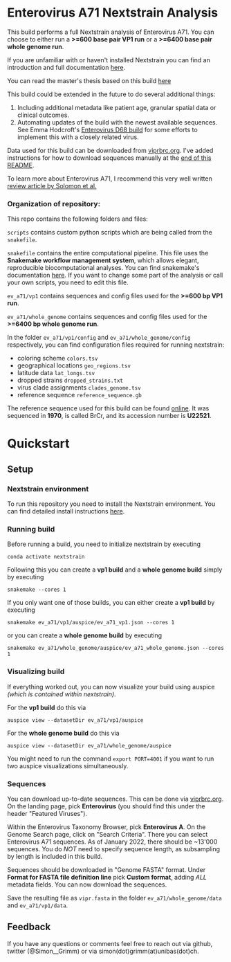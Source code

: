 # Enterovirus A71 Nextstrain Analysis

This build performs a full Nextstrain analysis of Enterovirus A71. You can choose to either run a **>=600 base pair VP1 run** or a **>=6400 base pair whole genome run**.

If you are unfamiliar with or haven't installed Nextstrain you can find an introduction and full documentation [here](https://docs.nextstrain.org/en/latest/).

You can read the master's thesis based on this build [here](https://www.overleaf.com/read/gtbhjfgcvncd)

This build could be extended in the future to do several additional things:
 1. Including additional metadata like patient age, granular spatial data or clinical outcomes.
 2. Automating updates of the build with the newest available sequences. See Emma Hodcroft's [Enterovirus D68 build](https://github.com/nextstrain/enterovirus_d68) for some efforts to implement this with a closely related virus.

Data used for this build can be downloaded from [viprbrc.org](viprbrc.org). I've added instructions for how to download sequences manually at the [end of this README](#Sequences).

To learn more about Enterovirus A71, I recommend this very well written [review article by Solomon et al.](https://pubmed.ncbi.nlm.nih.gov/20961813/)

### Organization of repository:

This repo contains the following folders and files:

`scripts` contains custom python scripts which are being called from the `snakefile`.

`snakefile` contains the entire computational pipeline. This file uses the **Snakemake workflow management system**, which allows elegant, reproducible biocomputational analyses. You can find snakemake's documentation [here](https://snakemake.readthedocs.io/en/stable/). If you want to change some part of the analysis or call your own scripts, you need to edit this file.

`ev_a71/vp1` contains sequences and config files used for the **>=600 bp VP1 run**.

`ev_a71/whole_genome` contains sequences and config files used for the **>=6400 bp whole genome run**.

In the folder `ev_a71/vp1/config` and `ev_a71/whole_genome/config` respectively, you can find configuration files required for running nextstrain:
* coloring scheme `colors.tsv`
* geographical locations `geo_regions.tsv`
* latitude data `lat_longs.tsv`
* dropped strains `dropped_strains.txt`
* virus clade assignments `clades_genome.tsv`
* reference sequence `reference_sequence.gb`

The reference sequence used for this build can be found [online](https://www.genome.jp/dbget-bin/www_bget?genbank-vrl:U22521). It was sequenced in **1970**, is called BrCr, and its accession number is **U22521**.

# Quickstart

## Setup

### Nextstrain environment
To run this repository you need to install the Nextstrain environment. You can find detailed install instructions [here](https://docs.nextstrain.org/en/latest/guides/install/local-installation.html).

### Running build

Before running a build, you need to initialize nextstrain by executing
```
conda activate nextstrain
```

Following this you can create a **vp1 build** and a **whole genome build** simply by executing

```
snakemake --cores 1
```

If you only want one of those builds, you can either create a **vp1 build** by executing

```
snakemake ev_a71/vp1/auspice/ev_a71_vp1.json --cores 1
```

or you can create a **whole genome build** by executing
```
snakemake ev_a71/whole_genome/auspice/ev_a71_whole_genome.json --cores 1
```

### Visualizing build

If everything worked out, you can now visualize your build using auspice *(which is contained within nextstrain)*.

For the **vp1 build** do this via
```
auspice view --datasetDir ev_a71/vp1/auspice
```

For the **whole genome build** do this via
```
auspice view --datasetDir ev_a71/whole_genome/auspice
```

You might need to run the command `export PORT=4001` if you want to run two auspice visualizations simultaneously.

### Sequences

You can download up-to-date sequences. This can be done via [viprbrc.org](viprbrc.org). On the landing page, pick **Enterovirus** (you should find this under the header "Featured Viruses").

Within the Enterovirus Taxonomy Browser, pick **Enterovirus A**. On the Genome Search page, click on "Search Criteria". There you can select Enterovirus A71 sequences. As of January 2022, there should be ~13'000 sequences. You do *NOT* need to specify sequence length, as subsampling by length is included in this build.

Sequences should be downloaded in "Genome FASTA" format. Under **Format for FASTA file definition line** pick **Custom format**, adding *ALL* metadata fields. You can now download the sequences.

Save the resulting file as `vipr.fasta` in the folder `ev_a71/whole_genome/data` and `ev_a71/vp1/data`.

## Feedback

If you have any questions or comments feel free to reach out via github, twitter (@Simon__Grimm) or via simon(dot)grimm(at)unibas(dot)ch.
